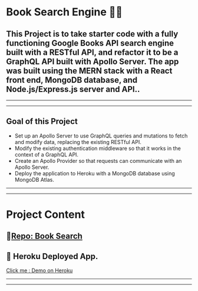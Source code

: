 # Book Search Engine 🌟🌌
## This Project is to  take starter code with a fully functioning Google Books API search engine built with a RESTful API, and refactor it to be a GraphQL API built with Apollo Server. The app was built using the MERN stack with a React front end, MongoDB database, and Node.js/Express.js server and API..
---
___
## Goal of this Project  
* Set up an Apollo Server to use GraphQL queries and mutations to fetch and modify data, replacing the existing RESTful API. 
* Modify the existing authentication middleware so that it works in the context of a GraphQL API.
* Create an Apollo Provider so that requests can communicate with an Apollo Server.
* Deploy the application to Heroku with a MongoDB database using MongoDB Atlas.

---
___

# Project Content

## 🌟[Repo: Book Search ](https://github.com/Young-Chhay/Book-Search "Github Page")

## 🌟 Heroku Deployed App.
[Click me : Demo on Heroku](https://floating-ravine-96943.herokuapp.com/)


---
___